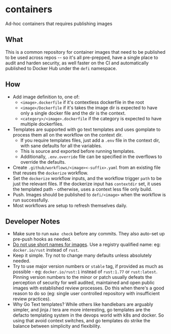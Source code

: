 # containers

Ad-hoc containers that requires publishing images

## What

This is a common repository for container images that need to be published to be
used across repos -- so it's all pre-prepped, have a single place to audit and
harden security, as well faster on the CI and automatically published to Docker
Hub under the `defi` namespace.

## How

- Add image definition to, one of:
  - `<image>.dockerfile` if it's contextless dockerfile in the root
  - `<image>/Dockerfile` if it's takes the image dir is expected to have only a
  single docker file and the dir is the context.
  - `<category>/<image>.dockerfile` if the category is expected to have multiple
  dockerfiles.
- Templates are supported with go text templates and uses gomplate to process
  them all on the workflow on the context dir.
  - If you require templates files, just add a `.env` file in the context dir,
  with sane defaults for all the variables.
  - This is source and exported before running templates.
  - Additionally, `.env.override` file can be specified in the overflows to
  override the defaults.
- Create `.github/workflows/<image><-suffix>.yaml` from an existing file that
  reuses the `dockerize` workflow.
- Set the `dockerize` workflow inputs, and the workflow trigger `path` to be
  just the relevant files. If the dockerize input has `contextdir` set, it
  uses the templated path - otherwise, uses a context less file only build.
- Push. Images should be published to `defi/<image>` when the workflow is run
  successfully.
- Most workflows are setup to refresh themselves daily.

## Developer Notes

- Make sure to run `make check` before any commits. They also auto-set up
  pre-push hooks as needed.
- [Do not use short names for images](https://www.redhat.com/sysadmin/container-image-short-names).
  Use a registry qualified name: eg: `docker.io/rust` instead of `rust`.
- Keep it simple. Try not to change many defaults unless absolutely needed.
- Try to use major version numbers or `stable` tag, if provided as much as
  possible - eg: `docker.io/rust:1` instead of `rust:1.77` or `rust:latest`.
  Pinning version numbers to the minor or patch usually defeats the perception
  of security for well audited, maintained and open public images with
  established review processes. Do this when there's a good reason to do so
  (eg: single user controlled repository with insufficient review practices).
- Why Go Text templates? While others like handlebars are arguably simpler, and
  jinja / tera are more interesting, go templates are the defacto templating
  system in the devops world with k8s and docker. So using that avoid context
  switches, and go templates do strike the balance between simplicity and
  flexibility.

